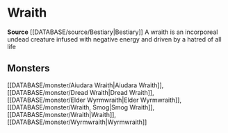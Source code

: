 ﻿---
id: '260'
name: Wraith
rarity: Common
rus_type_level: null
source: '[[DATABASE/source/Bestiary|Bestiary]]'
trait:
- Wraith
type: Trait

---
# Wraith

**Source** [[DATABASE/source/Bestiary|Bestiary]]
A wraith is an incorporeal undead creature infused with negative energy and driven by a hatred of all life

## Monsters

[[DATABASE/monster/Aiudara Wraith|Aiudara Wraith]], [[DATABASE/monster/Dread Wraith|Dread Wraith]], [[DATABASE/monster/Elder Wyrmwraith|Elder Wyrmwraith]], [[DATABASE/monster/Wraith, Smog|Smog Wraith]], [[DATABASE/monster/Wraith|Wraith]], [[DATABASE/monster/Wyrmwraith|Wyrmwraith]]
